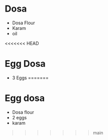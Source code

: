 # Dosa

* Dosa Flour
* Karam
* oil

<<<<<<< HEAD
# Egg Dosa

* 3 Eggs
=======
# Egg dosa

* Dosa flour
* 2 eggs
* karam
>>>>>>> main
